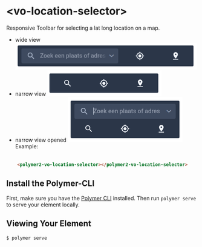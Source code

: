 # \<vo-location-selector\>

Responsive Toolbar for selecting a lat long location on a map.

* wide view
![wide-view](https://github.com/DOV-Vlaanderen/polymer2-vo-location-selector/blob/assets/assets/images/vo-location-selector.png?raw=true)
* narrow view
![narrow-view](https://github.com/DOV-Vlaanderen/polymer2-vo-location-selector/blob/assets/assets/images/vo-location-selector-narrow.png?raw=true)
* narrow view opened
![narrow-view-open](https://github.com/DOV-Vlaanderen/polymer2-vo-location-selector/blob/assets/assets/images/vo-location-selector-narrow-open.png?raw=true)
Example:

```html

    <polymer2-vo-location-selector></polymer2-vo-location-selector>

```

## Install the Polymer-CLI

First, make sure you have the [Polymer CLI](https://www.npmjs.com/package/polymer-cli) installed. Then run `polymer serve` to serve your element locally.

## Viewing Your Element

```
$ polymer serve
```

